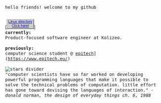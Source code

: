 <samp> hello friends! welcome to my github </samp>
<br></br>

[<img alt="Linux directory?" src="/linux-directory.gif">]
<br>
<samp>
  <b>currently:</b>
  <br>
  Product-focused software engineer at Kolizeo.
  <br></br>
  <b>previously:</b>
  <br>
    computer science student @ [epitech]([https://uwaterloo.ca/future-students/programs/software-engineering)](https://www.epitech.eu/)
  <br></br>
  ![stars divider](/dividerstars.gif)
  <br>
  "computer scientists have so far worked on developing powerful programming languages that make it possible to solve the technical problems of computation. little effort has gone toward devising the languages of interaction." - <i>donald norman, the design of everyday things ch. 6, 1988</i> 
  <br></br>
</samp>
